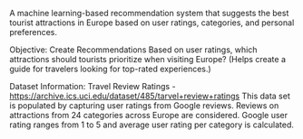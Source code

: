 A machine learning-based recommendation system that suggests the best tourist attractions in Europe based on user ratings, categories, and personal preferences.

Objective:
    Create Recommendations
        Based on user ratings, which attractions should tourists prioritize when visiting Europe?
    (Helps create a guide for travelers looking for top-rated experiences.)

Dataset Information:
Travel Review Ratings - https://archive.ics.uci.edu/dataset/485/tarvel+review+ratings
This data set is populated by capturing user ratings from Google reviews. Reviews on attractions from 24 categories across Europe are considered. Google user rating ranges from 1 to 5 and average user rating per category is calculated. 
